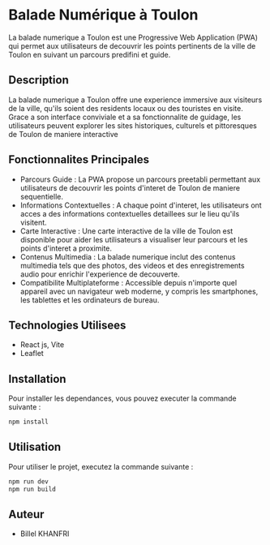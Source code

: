 
# Balade Numérique à Toulon

La balade numerique a Toulon est une Progressive Web Application (PWA) qui permet aux utilisateurs de decouvrir les points pertinents de la ville de Toulon en suivant un parcours predifini et guide.

 ## Description

La balade numerique a Toulon offre une experience immersive aux visiteurs de la ville, qu'ils soient des residents locaux ou des touristes en visite. Grace a son interface conviviale et a sa fonctionnalite de guidage, les utilisateurs peuvent explorer les sites historiques, culturels et pittoresques de Toulon de maniere interactive

## Fonctionnalites Principales

- Parcours Guide :  La PWA propose un parcours preetabli permettant aux utilisateurs de decouvrir les points d'interet de Toulon de maniere sequentielle.
- Informations Contextuelles : A chaque point d'interet, les utilisateurs ont acces a des informations contextuelles detaillees sur le lieu qu'ils visitent.
- Carte Interactive : Une carte interactive de la ville de Toulon est disponible pour aider les utilisateurs a visualiser leur parcours et les points d'interet a proximite.
- Contenus Multimedia : La balade numerique inclut des contenus multimedia tels que des photos, des videos et des enregistrements audio pour enrichir l'experience de decouverte.
- Compatibilite Multiplateforme : Accessible depuis n'importe quel appareil avec un navigateur web moderne, y compris les smartphones, les tablettes et les ordinateurs de bureau.


## Technologies Utilisees

- React js, Vite
- Leaflet


## Installation

Pour installer les dependances, vous pouvez executer la commande suivante :

```bash
npm install
```

## Utilisation
Pour utiliser le projet, executez la commande suivante :

```bash
npm run dev
npm run build
```

## Auteur
- Billel KHANFRI 
